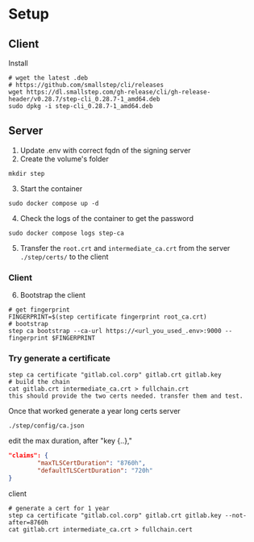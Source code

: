 # Setup
## Client
Install
```shell
# wget the latest .deb
# https://github.com/smallstep/cli/releases
wget https://dl.smallstep.com/gh-release/cli/gh-release-header/v0.28.7/step-cli_0.28.7-1_amd64.deb
sudo dpkg -i step-cli_0.28.7-1_amd64.deb
```

## Server
1) Update .env with correct fqdn of the signing server
2) Create the volume's folder
```shell
mkdir step
```
3) Start the container
```shell
sudo docker compose up -d
````
4) Check the logs of the container to get the password
```shell
sudo docker compose logs step-ca
```
5) Transfer the `root.crt` and `intermediate_ca.crt` from the server `./step/certs/` to the client
### Client
6) Bootstrap the client
```shell
# get fingerprint
FINGERPRINT=$(step certificate fingerprint root_ca.crt)
# bootstrap
step ca bootstrap --ca-url https://<url_you_used_.env>:9000 --fingerprint $FINGERPRINT
```
### Try generate a certificate
```shell, this will only be a 1 day cert
step ca certificate "gitlab.col.corp" gitlab.crt gitlab.key
# build the chain
cat gitlab.crt intermediate_ca.crt > fullchain.crt
this should provide the two certs needed. transfer them and test.
```
Once that worked generate a year long certs
server
```
./step/config/ca.json
```
edit the max duration, after "key {..},"
```json
"claims": {                                     
        "maxTLSCertDuration": "8760h",          
        "defaultTLSCertDuration": "720h"        
}              
```
client
```
# generate a cert for 1 year
step ca certificate "gitlab.col.corp" gitlab.crt gitlab.key --not-after=8760h
cat gitlab.crt intermediate_ca.crt > fullchain.cert
```

